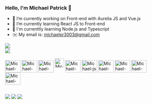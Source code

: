 ### Hello, I'm Michael Patrick 👋

- 🔭 I’m currently working on Front-end with Aurelia JS and  Vue.js
- 🌱 I’m currently learning React JS to Front-end
- 🌱 I'm currenttly learning Node.js and Typescript
-  ✉️ My email is: michaelpr3003@gmail.com

<div>
  <a href="https://github.com/mrosa16"></a>
  <img height:"180em" src="https://github-readme-stats.vercel.app/api?username=mrosa16&theme=react&show_icons=true" />
  <br>
  <img height:"180em" src="https://github-readme-stats.vercel.app/api/top-langs/?username=mrosa16&theme=react&layout=compact" />
</div>

<div style="display: inline_block"><br>


<img align="center" alt="Michael-Vuejs" height="40" width="50"   src="https://cdn.jsdelivr.net/gh/devicons/devicon/icons/vuejs/vuejs-original.svg" />
<img align="center" alt="Michael-Vuejs" height="40" width="50"   src="https://cdn.jsdelivr.net/gh/devicons/devicon/icons/typescript/typescript-original.svg" />
<img  align="center" alt="Michael-NODE" height="40" width="50" src="https://cdn.jsdelivr.net/gh/devicons/devicon@latest/icons/nodejs/nodejs-original.svg" />
<img lign="center" alt="Michael-posgres" height="30" width="30" src="https://cdn.jsdelivr.net/gh/devicons/devicon@latest/icons/postgresql/postgresql-original.svg" />
<img align="center" alt="Michael-react" height="40" width="50"  src="https://cdn.jsdelivr.net/gh/devicons/devicon/icons/react/react-original.svg" />
<img align="center" alt="Michael-js" height="40" width="50"  src="https://cdn.jsdelivr.net/gh/devicons/devicon/icons/javascript/javascript-original.svg" />
<img align="center" alt="Michael-HTML5" height="40" width="50"  src="https://cdn.jsdelivr.net/gh/devicons/devicon/icons/html5/html5-original.svg" />
<img align="center" alt="Michael-CSS" height="40" width="50"  src="https://cdn.jsdelivr.net/gh/devicons/devicon/icons/css3/css3-original.svg" />
<img align="center" alt="Michael-MySql" height="40" width="50"  src="https://cdn.jsdelivr.net/gh/devicons/devicon/icons/mysql/mysql-original.svg" />
<img align="center" alt="Michael-PHP" height="40" width="50"  src="https://cdn.jsdelivr.net/gh/devicons/devicon/icons/php/php-original.svg" />


</div>

##
<div>
  <a href="mailto:michaelpr16@live.com"><img  src="https://img.shields.io/badge/Gmail-D14836?style=for-the-badge&logo=gmail&logoColor=white" /></a>
  <a href="https://www.instagram.com/the_michaels__/"><img  src="https://img.shields.io/badge/Instagram-E4405F?style=for-the-badge&logo=instagram&logoColor=white"/></a>
  <a href="https://www.linkedin.com/in/michael-patrick-aaab0572/"><img  src= "https://img.shields.io/badge/LinkedIn-0077B5?style=for-the-badge&logo=linkedin&logoColor=white"/></a>
</div>
